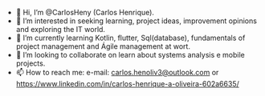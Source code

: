 - 👋 Hi, I’m @CarlosHeny (Carlos Henrique).
- 👀 I’m interested in seeking learning, project ideas, improvement opinions and exploring the IT world.
- 🌱 I’m currently learning Kotlin, flutter, Sql(database), fundamentals of project management and Ágile management at wort.
- 💞️ I’m looking to collaborate on learn about systems analysis e mobile projects.
- 📫 How to reach me: e-mail: carlos.henoliv3@outlook.com or https://www.linkedin.com/in/carlos-henrique-a-oliveira-602a6635/

<!---
CarlosHeny/CarlosHeny is a ✨ special ✨ repository because its `README.md` (this file) appears on your GitHub profile.
You can click the Preview link to take a look at your changes.
--->
